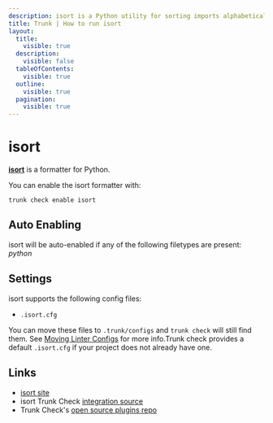 ```yaml
---
description: isort is a Python utility for sorting imports alphabetically and automatically separating them into sections and by type. 
title: Trunk | How to run isort
layout:
  title:
    visible: true
  description:
    visible: false
  tableOfContents:
    visible: true
  outline:
    visible: true
  pagination:
    visible: true
---
```


# isort

[**isort**](https://pycqa.github.io/isort/) is a formatter for Python.

You can enable the isort formatter with:

```shell
trunk check enable isort
```

## Auto Enabling

isort will be auto-enabled if any of the following filetypes are present: *python*

## Settings

isort supports the following config files:
* `.isort.cfg`

 You can move these files to `.trunk/configs` and `trunk check` will still find them. See [Moving Linter Configs](..#moving-linter-configs) for more info.Trunk check provides a default `.isort.cfg` if your project does not already have one.



## Links

- [isort site](https://pycqa.github.io/isort/)
- isort Trunk Check [integration source](https://github.com/trunk-io/plugins/tree/main/linters/isort)
- Trunk Check's [open source plugins repo](https://github.com/trunk-io/plugins/tree/main)
